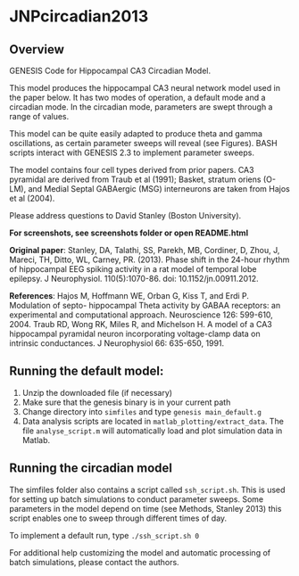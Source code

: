 JNPcircadian2013
================

Overview
--------

GENESIS Code for Hippocampal CA3 Circadian Model.

This model produces the hippocampal CA3 neural network model used 
in the paper below. It has two modes of operation, a default mode and
a circadian mode. In the circadian mode, parameters are swept through a
range of values. 

This model can be quite easily adapted to produce theta and gamma oscillations,
as certain parameter sweeps will reveal (see Figures). BASH scripts interact
with GENESIS 2.3 to implement parameter sweeps.

The model contains four cell types derived from prior papers. CA3 pyramidal
are derived from Traub et al (1991); Basket,  stratum oriens (O-LM), and
Medial Septal GABAergic (MSG) interneurons are taken from Hajos et al (2004).

Please address questions to David Stanley (Boston University).

**For screenshots, see screenshots folder or open README.html**

**Original paper**:
Stanley, DA, Talathi, SS, Parekh, MB, Cordiner, D, Zhou, J,
Mareci, TH, Ditto, WL, Carney, PR. (2013). Phase shift in the
24-hour rhythm of hippocampal EEG spiking activity in a rat model
of temporal lobe epilepsy. J Neurophysiol. 110(5):1070-86.
doi: 10.1152/jn.00911.2012.

**References**:
Hajos M, Hoffmann WE, Orban G, Kiss T, and Erdi P. Modulation of septo-
hippocampal Theta activity by GABAA receptors: an experimental and
computational approach. Neuroscience 126: 599-610, 2004.
Traub RD, Wong RK, Miles R, and Michelson H. A model of a CA3 hippocampal
pyramidal neuron incorporating voltage-clamp data on intrinsic conductances. J
Neurophysiol 66: 635-650, 1991.



Running the default model:
----------------
1. Unzip the downloaded file (if necessary)
2. Make sure that the genesis binary is in your current path
3. Change directory into `simfiles` and type `genesis main_default.g`
4. Data analysis scripts are located in `matlab_plotting/extract_data`.
The file `analyse_script.m` will automatically load and plot simulation
data in Matlab.

Running the circadian model
------------------
The simfiles folder also contains a script called `ssh_script.sh`. This
is used for setting up batch simulations to conduct parameter sweeps.
Some parameters in the model depend on time (see Methods, Stanley 2013)
this script enables one to sweep through different times of day.

To implement a default run, type `./ssh_script.sh 0`

For additional help customizing the model and automatic processing of
batch simulations, please contact the authors.

